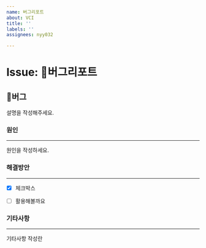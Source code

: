 ```yaml
---
name: 버그리포트
about: VCI
title: ''
labels: ''
assignees: nyy032

---
```


# Issue: 🐞버그리포트
🐞버그
---
 설명을 작성해주세요.







### 원인
---
원인을 작성하세요.







### 해결방안
---
- [x]  체크박스
- [ ]  활용해볼까요







### 기타사항
---
기타사항 작성란
